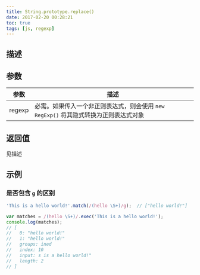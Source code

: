 ```yaml
---
title: String.prototype.replace()
date: 2017-02-20 00:28:21
toc: true
tags: [js, regexp]
---
```


## 描述


## 参数

参数 | 描述
---|---
regexp | 必需。如果传入一个非正则表达式，则会使用 `new RegExp()` 将其隐式转换为正则表达式对象

## 返回值

见描述

## 示例

### 是否包含 `g` 的区别

```js
'This is a hello world!'.match(/(hello \S+)/g);  // ["hello world!"]

var matches = /(hello \S+)/.exec('This is a hello world!');
console.log(matches);
// [
//   0: "hello world!"
//   1: "hello world!"
//   groups: ined
//   index: 10
//   input: s is a hello world!"
//   length: 2
// ]
```